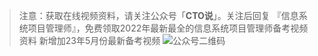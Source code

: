> 注意：获取在线视频资料，请关注公众号「**CTO说**」。关注后回复  『信息系统项目管理师』，免费领取2022年最新最全的信息系统项目管理师备考视频资料
>  新增加23年5月份最新备考视频
> ![公众号二维码](https://cdn-static.uoko.com/qrcode.jpg)